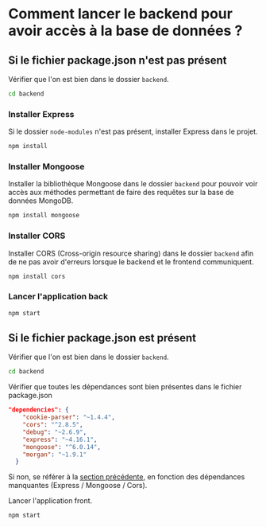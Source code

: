 # Comment lancer le backend pour avoir accès à la base de données ?

## Si le fichier package.json n'est pas présent

Vérifier que l'on est bien dans le dossier `backend`.
```sh
cd backend
```

### Installer Express

Si le dossier `node-modules` n'est pas présent, installer Express dans le projet.
```sh
npm install
```

### Installer Mongoose

Installer la bibliothèque Mongoose dans le dossier `backend` pour pouvoir voir accès aux méthodes permettant de faire des requêtes sur la base de données MongoDB.
```sh
npm install mongoose
```

### Installer CORS

Installer CORS (Cross-origin resource sharing) dans le dossier `backend` afin de ne pas avoir d'erreurs lorsque le backend et le frontend communiquent.
```sh
npm install cors
```

### Lancer l'application back

```sh
npm start
```


## Si le fichier package.json est présent

Vérifier que l'on est bien dans le dossier `backend`.
```sh
cd backend
```

Vérifier que toutes les dépendances sont bien présentes dans le fichier package.json
```json
"dependencies": {
    "cookie-parser": "~1.4.4",
    "cors": "^2.8.5",
    "debug": "~2.6.9",
    "express": "~4.16.1",
    "mongoose": "^6.0.14",
    "morgan": "~1.9.1"
  }
```
Si non, se référer à la [section précédente](#si-le-fichier-packagejson-nest-pas-présent), en fonction des dépendances manquantes (Express / Mongoose / Cors).

Lancer l'application front.
```sh
npm start
```
